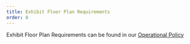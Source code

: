 ```yaml
---
title: Exhibit Floor Plan Requirements
order: 8
---
```


Exhibit Floor Plan Requirements can be found in our [Operational Policy](https://ops.austinconventioncenter.com/exhibits)
